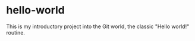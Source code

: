 # hello-world
This is my introductory project into the Git world, the classic "Hello world!" routine.
